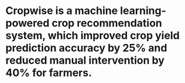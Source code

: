 # Cropwise is  a machine learning-powered crop recommendation system, which improved crop yield prediction accuracy by 25% and reduced manual intervention by 40% for farmers.


